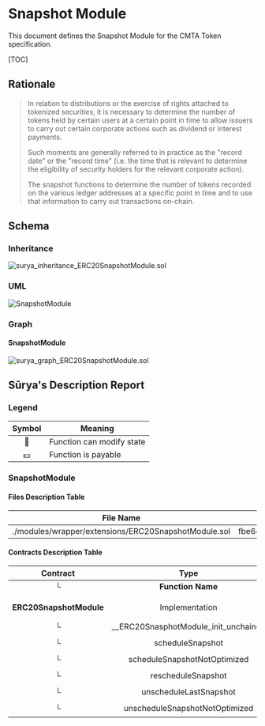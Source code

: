 # Snapshot Module

This document defines the Snapshot Module for the CMTA Token specification. 

[TOC]

## Rationale

> In relation to distributions or the exercise of rights attached to tokenized securities, it is necessary to determine the number of tokens held by certain users at a certain point in time to allow issuers to carry out certain corporate actions such as dividend or interest payments. 
>
> Such moments are generally referred to in practice as the "record date" or the "record time" (i.e. the time that is relevant to determine the eligibility of security holders for the relevant corporate action). 
>
> The snapshot functions to determine the number of tokens recorded on the various ledger addresses at a specific point in time and to use that information to carry out transactions on-chain.

## Schema

### Inheritance

![surya_inheritance_ERC20SnapshotModule.sol](../../../schema/surya_inheritance/surya_inheritance_ERC20SnapshotModule.sol.png)

### UML

![SnapshotModule](../../../schema/sol2uml/ERC20SnapshotModule.svg)

### Graph

#### SnapshotModule

![surya_graph_ERC20SnapshotModule.sol](../../../schema/surya_graph/surya_graph_ERC20SnapshotModule.sol.png)

## Sūrya's Description Report

### Legend

| Symbol | Meaning                   |
| :----: | ------------------------- |
|   🛑    | Function can modify state |
|   💵    | Function is payable       |

### SnapshotModule

#### Files Description Table


| File Name                                            | SHA-1 Hash                               |
| ---------------------------------------------------- | ---------------------------------------- |
| ./modules/wrapper/extensions/ERC20SnapshotModule.sol | fbe645e4def4944ea02fa9b07ecd3dfe367ff725 |


#### Contracts Description Table


|        Contract         |                 Type                 |                      Bases                       |                |                  |
| :---------------------: | :----------------------------------: | :----------------------------------------------: | :------------: | :--------------: |
|            └            |          **Function Name**           |                  **Visibility**                  | **Mutability** |  **Modifiers**   |
|                         |                                      |                                                  |                |                  |
| **ERC20SnapshotModule** |            Implementation            | ERC20SnapshotModuleInternal, AuthorizationModule |                |                  |
|            └            | __ERC20SnasphotModule_init_unchained |                    Internal 🔒                    |       🛑        | onlyInitializing |
|            └            |           scheduleSnapshot           |                     Public ❗️                     |       🛑        |     onlyRole     |
|            └            |     scheduleSnapshotNotOptimized     |                     Public ❗️                     |       🛑        |     onlyRole     |
|            └            |          rescheduleSnapshot          |                     Public ❗️                     |       🛑        |     onlyRole     |
|            └            |        unscheduleLastSnapshot        |                     Public ❗️                     |       🛑        |     onlyRole     |
|            └            |    unscheduleSnapshotNotOptimized    |                     Public ❗️                     |       🛑        |     onlyRole     |

